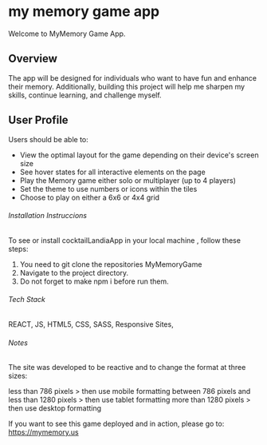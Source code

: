 
# my memory game app

Welcome to MyMemory Game App. 

## Overview

The app will be designed for individuals who want to have fun and enhance their memory. Additionally, building this project will help me sharpen my skills, continue learning, and challenge myself.

## User Profile

Users should be able to:

- View the optimal layout for the game depending on their device's screen size
- See hover states for all interactive elements on the page
- Play the Memory game either solo or multiplayer (up to 4 players)
- Set the theme to use numbers or icons within the tiles
- Choose to play on either a 6x6 or 4x4 grid

###### Installation Instruccions 

To see or install cocktailLandiaApp in your local machine , follow these steps: 
1. You need to git clone the repositories MyMemoryGame
2. Navigate to the project directory.
3. Do not forget to make npm i before run them. 

###### Tech Stack

REACT, JS, HTML5, CSS, SASS, Responsive Sites,

###### Notes

The site was developed to be reactive and to change the format at three sizes:

less than 786 pixels > then use mobile formatting
between 786 pixels and less than 1280 pixels > then use tablet formatting
more than 1280 pixels > then use desktop formatting

If you want to see this game deployed and in action, please go to: https://mymemory.us